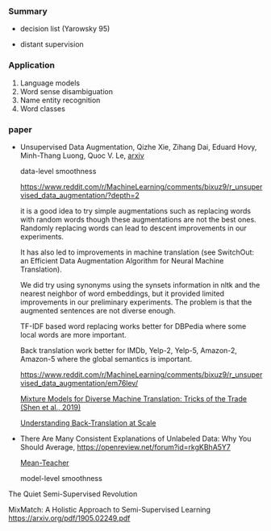 ### Summary

+ decision list (Yarowsky 95)

+ distant supervision



### Application

1. Language models
2. Word sense disambiguation
3. Name entity recognition
4. Word classes







### paper

+ Unsupervised Data Augmentation, Qizhe Xie, Zihang Dai, Eduard Hovy, Minh-Thang Luong, Quoc V. Le, [arxiv](https://arxiv.org/abs/1904.12848) 

  data-level smoothness

  

  https://www.reddit.com/r/MachineLearning/comments/bixuz9/r_unsupervised_data_augmentation/?depth=2

  it is a good idea to try simple augmentations such as replacing words with random words though these augmentations are not the best ones. Randomly replacing words can lead to descent improvements in our experiments.

  It has also led to improvements in machine translation (see SwitchOut: an Efficient Data Augmentation Algorithm for Neural Machine Translation).

  

  We did try using synonyms using the synsets information in nltk and the nearest neighbor of word embeddings, but it provided limited improvements in our preliminary experiments. The problem is that the augmented sentences are not diverse enough.

  

  TF-IDF based word replacing works better for DBPedia where some local words are more important.

  

  Back translation work better for IMDb, Yelp-2, Yelp-5, Amazon-2, Amazon-5 where the global semantics is important. 

  

  https://www.reddit.com/r/MachineLearning/comments/bixuz9/r_unsupervised_data_augmentation/em76lev/

  [Mixture Models for Diverse Machine Translation: Tricks of the Trade (Shen et al., 2019)](https://arxiv.org/abs/1902.07816) 

  [Understanding Back-Translation at Scale](https://arxiv.org/pdf/1808.09381.pdf) 

+ There Are Many Consistent Explanations of Unlabeled Data: Why You Should Average, https://openreview.net/forum?id=rkgKBhA5Y7

  [Mean-Teacher](https://arxiv.org/pdf/1703.01780.pdf) 

  model-level smoothness



The Quiet Semi-Supervised Revolution

MixMatch: A Holistic Approach to Semi-Supervised Learning https://arxiv.org/pdf/1905.02249.pdf

